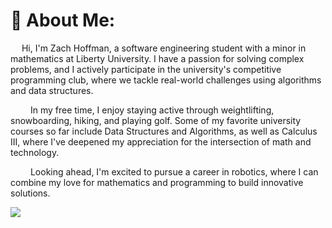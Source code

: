 # 💫 About Me:
  Hi, I'm Zach Hoffman, a software engineering student with a minor in mathematics at Liberty University. I have a passion for solving complex problems, and I actively participate in the university's competitive programming club, where we tackle real-world challenges using algorithms and data structures.


   In my free time, I enjoy staying active through weightlifting, snowboarding, hiking, and playing golf. Some of my favorite university courses so far include Data Structures and Algorithms, as well as Calculus III, where I've deepened my appreciation for the intersection of math and technology.


   Looking ahead, I'm excited to pursue a career in robotics, where I can combine my love for mathematics and programming to build innovative solutions.

![](https://github-readme-stats.vercel.app/api/top-langs/?username=zthoffman21&theme=gruvbox&hide_border=false&include_all_commits=false&count_private=true&layout=compact)
